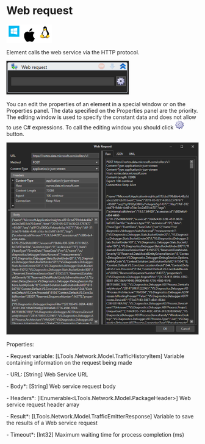# Web request

![](<../../../.gitbook/assets/image (78).png>)

Element calls the web service via the HTTP protocol.

![](../../../.gitbook/assets/1.png)

You can edit the properties of an element in a special window or on the Properties panel. The data specified on the Properties panel are the priority. The editing window is used to specify the constant data and does not allow to use C# expressions. To call the editing window you should click ![](<../../../.gitbook/assets/2 (2).png>)button.

![](<../../../.gitbook/assets/3 (1).png>)

Properties:

&#x20;\- Request variable: \[LTools.Network.Model.TrafficHistoryItem] Variable containing information on the request being made

&#x20;\- URL: \[String] Web Service URL

&#x20;\- Body\*: \[String] Web service request body

&#x20;\- Headers\*: \[IEnumerable\<LTools.Network.Model.PackageHeader>] Web service request header array

&#x20;\- Result\*: \[LTools.Network.Model.TrafficEmitterResponse] Variable to save the results of a Web service request

&#x20;\- Timeout\*: \[Int32] Maximum waiting time for process completion (ms)
